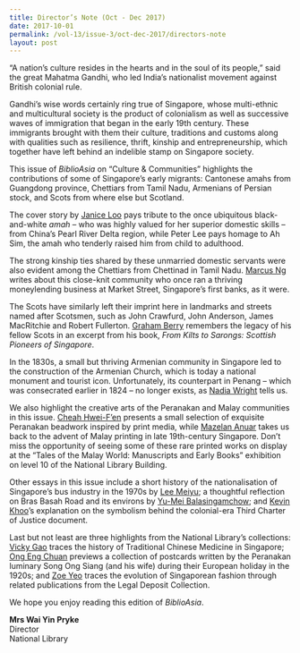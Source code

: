 ```yaml
---
title: Director’s Note (Oct - Dec 2017)
date: 2017-10-01
permalink: /vol-13/issue-3/oct-dec-2017/directors-note
layout: post
---
```

“A nation’s culture resides in the hearts and in the soul of its people,” said the great Mahatma Gandhi, who led India’s nationalist movement against British colonial rule.

Gandhi’s wise words certainly ring true of Singapore, whose multi-ethnic and multicultural society is the product of colonialism as well as successive waves of immigration that began in the early 19th century. These immigrants brought with them their culture, traditions and customs along with qualities such as resilience, thrift, kinship and entrepreneurship, which together have left behind an indelible stamp on Singapore society.

This issue of *BiblioAsia* on “Culture & Communities” highlights the contributions of some of Singapore’s early migrants: Cantonese amahs from Guangdong province, Chettiars from Tamil Nadu, Armenians of Persian stock, and Scots from where else but Scotland.

The cover story by [Janice Loo](/vol-13/issue-3/oct-dec-2017/lifetime-of-labour) pays tribute to the once ubiquitous black-and-white *amah* – who was highly valued for her superior domestic skills – from China’s Pearl River Delta region, while Peter Lee pays homage to Ah Sim, the amah who tenderly raised him from child to adulthood.

The strong kinship ties shared by these unmarried domestic servants were also evident among the Chettiars from Chettinad in Tamil Nadu. [Marcus Ng](/vol-13/issue-3/oct-dec-2017/micro-india) writes about this close-knit community who once ran a thriving moneylending business at Market Street, Singapore’s first banks, as it were.

The Scots have similarly left their imprint here in landmarks and streets named after Scotsmen, such as John Crawfurd, John Anderson, James MacRitchie and Robert Fullerton. [Graham Berry](/vol-13/issue-3/oct-dec-2017/scots-in-singapore) remembers the legacy of his fellow Scots in an excerpt from his book, *From Kilts to Sarongs: Scottish Pioneers of Singapore*.

In the 1830s, a small but thriving Armenian community in Singapore led to the construction of the Armenian Church, which is today a national monument and tourist icon. Unfortunately, its counterpart in Penang – which was consecrated earlier in 1824 – no longer exists, as [Nadia Wright](/vol-13/issue-3/oct-dec-2017/tale-of-two-churches) tells us.

We also highlight the creative arts of the Peranakan and Malay communities in this issue. [Cheah Hwei-F’en](/vol-13/issue-3/oct-dec-2017/nyonya-needlework) presents a small selection of exquisite Peranakan beadwork inspired by print media, while [Mazelan Anuar](/vol-13/issue-3/oct-dec-2017/early-malay-printing) takes us back to the advent of Malay printing in late 19th-century Singapore. Don’t miss the opportunity of seeing some of these rare printed works on display at the “Tales of the Malay World: Manuscripts and Early Books” exhibition on level 10 of the National Library Building.

Other essays in this issue include a short history of the nationalisation of Singapore’s bus industry in the 1970s by [Lee Meiyu](/vol-13/issue-3/oct-dec-2017/roadtonationalisation); a thoughtful reflection on Bras Basah Road and its environs by [Yu-Mei Balasingamchow](/vol-13/issue-3/oct-dec-2017/ramblingarndbrasbasah); and [Kevin Khoo](/vol-13/issue-3/oct-dec-2017/third-charter-justice)’s explanation on the symbolism behind the colonial-era Third Charter of Justice document.

Last but not least are three highlights from the National Library’s collections: [Vicky Gao](/vol-13/issue-3/oct-dec-2017/traditionalchinesemed) traces the history of Traditional Chinese Medicine in Singapore; [Ong Eng Chuan](/vol-13/issue-3/oct-dec-2017/european-escapade) previews a collection of postcards written by the Peranakan luminary Song Ong Siang (and his wife) during their European holiday in the 1920s; and [Zoe Yeo](/vol-13/issue-3/oct-dec-2017/fashionthroughdecades) traces the evolution of Singaporean fashion through related publications from the Legal Deposit Collection.

We hope you enjoy reading this edition of *BiblioAsia*.

<b>Mrs Wai Yin Pryke</b><br>
Director<br>
National Library